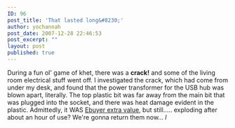 ```yaml
---
ID: 96
post_title: 'That lasted long&#8230;'
author: yochannah
post_date: 2007-12-28 22:46:53
post_excerpt: ""
layout: post
published: true
---
```

During a fun ol' game of khet, there was a <strong>crack!</strong> and some of the living room electrical stuff went off. I investigated the crack, which had come from under my desk, and found that the power transformer for the USB hub was blown apart, literally. The top plastic bit was far away from the main bit that was plugged into the socket, and there was heat damage evident in the plastic. Admittedly, it WAS <a href="http://www.ebuyer.com/product/92027">Ebuyer extra value</a>, but still..... exploding after about an hour of use? We're gonna return them now... *l*